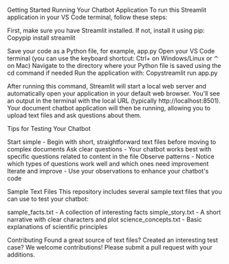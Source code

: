 Getting Started
Running Your Chatbot Application
To run this Streamlit application in your VS Code terminal, follow these steps:

First, make sure you have Streamlit installed. If not, install it using pip:
Copypip install streamlit

Save your code as a Python file, for example, app.py
Open your VS Code terminal (you can use the keyboard shortcut: Ctrl+ on Windows/Linux or ⌃ on Mac)
Navigate to the directory where your Python file is saved using the cd command if needed
Run the application with:
Copystreamlit run app.py

After running this command, Streamlit will start a local web server and automatically open your application in your default web browser. You'll see an output in the terminal with the local URL (typically http://localhost:8501).
Your document chatbot application will then be running, allowing you to upload text files and ask questions about them.

Tips for Testing Your Chatbot

Start simple - Begin with short, straightforward text files before moving to complex documents
Ask clear questions - Your chatbot works best with specific questions related to content in the file
Observe patterns - Notice which types of questions work well and which ones need improvement
Iterate and improve - Use your observations to enhance your chatbot's code

Sample Text Files
This repository includes several sample text files that you can use to test your chatbot:

sample_facts.txt - A collection of interesting facts
simple_story.txt - A short narrative with clear characters and plot
science_concepts.txt - Basic explanations of scientific principles

Contributing
Found a great source of text files? Created an interesting test case? We welcome contributions! Please submit a pull request with your additions.
